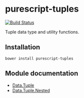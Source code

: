 # purescript-tuples

[![Build Status](https://travis-ci.org/purescript/purescript-tuples.svg?branch=master)](https://travis-ci.org/purescript/purescript-tuples)

Tuple data type and utility functions.

## Installation

```
bower install purescript-tuples
```

## Module documentation

- [Data.Tuple](docs/Data.Tuple.md)
- [Data.Tuple.Nested](docs/Data.Tuple.Nested.md)

